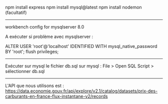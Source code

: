 npm install express
npm install mysql@latest
npm install nodemon (facultatif)
***
workbench config for mysqlserver 8.0

A exécuter si problème avec mysqlserver  :

ALTER USER 'root'@'localhost' IDENTIFIED WITH mysql_native_password BY 'root';
flush privileges;

***

Exécuter sur mysql le fichier db.sql sur mysql : 
File > Open SQL Script > sélectionner db.sql

***
L'API que nous utilisons est : 
https://data.economie.gouv.fr/api/explore/v2.1/catalog/datasets/prix-des-carburants-en-france-flux-instantane-v2/records